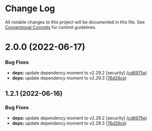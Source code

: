 # Change Log

All notable changes to this project will be documented in this file.
See [Conventional Commits](https://conventionalcommits.org) for commit guidelines.

# 2.0.0 (2022-06-17)


### Bug Fixes

* **deps:** update dependency moment to v2.29.2 [security] ([cd6975e](https://github.com/nsf-open/ember-utility-library/commit/cd6975e09d3da244e5f7cddabaaf031cdbad04a7))
* **deps:** update dependency moment to v2.29.3 ([76d26ce](https://github.com/nsf-open/ember-utility-library/commit/76d26ceaf5884ad126c94bd258a45b88a431517c))





## 1.2.1 (2022-06-16)


### Bug Fixes

* **deps:** update dependency moment to v2.29.2 [security] ([cd6975e](https://github.com/nsf-open/ember-utility-library/commit/cd6975e09d3da244e5f7cddabaaf031cdbad04a7))
* **deps:** update dependency moment to v2.29.3 ([76d26ce](https://github.com/nsf-open/ember-utility-library/commit/76d26ceaf5884ad126c94bd258a45b88a431517c))
